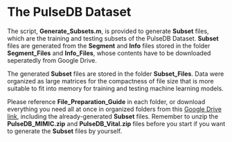 # The PulseDB Dataset

The script, **Generate_Subsets.m**, is provided to generate **Subset** files, which are the training and testing subsets of the PulseDB Dataset. **Subset** files are generated from the **Segment** and **Info** files stored in the folder **Segment_Files** and **Info_Files**, whose contents have to be downloaded seperatedly from Google Drive. 

The generated **Subset** files are stored in the folder **Subset_Files**. Data were organized as large matrices for the compactness of file size that is more suitable to fit into memory for training and testing machine learning models.

Please reference **File_Preparation_Guide** in each folder, or download everything you need all at once in organized folders from this [Google Drive link](https://drive.google.com/drive/folders/1behw-Dljs8-p2axHQ6KJZ5HTRKQHQgnS?usp=sharing), including the already-generated **Subset** files. Remember to unzip the **PulseDB_MIMIC.zip** and **PulseDB_Vital.zip** files before you start if you want to generate the **Subset** files by yourself.

